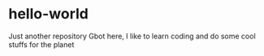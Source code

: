 # hello-world
Just another repository
Gbot here, I like to learn coding and do some cool stuffs for the planet
